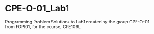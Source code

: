 # CPE-O-01_Lab1
Programming Problem Solutions to Lab1
created by the group CPE-O-01 from
FOPI01, for the course, CPE106L
